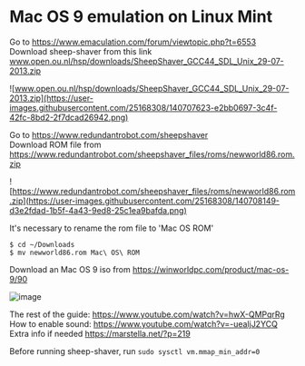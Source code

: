 # Mac OS 9 emulation on Linux Mint

Go to https://www.emaculation.com/forum/viewtopic.php?t=6553 \
Download sheep-shaver from this link www.open.ou.nl/hsp/downloads/SheepShaver_GCC44_SDL_Unix_29-07-2013.zip

![www.open.ou.nl/hsp/downloads/SheepShaver_GCC44_SDL_Unix_29-07-2013.zip](https://user-images.githubusercontent.com/25168308/140707623-e2bb0697-3c4f-42fc-8bd2-2f7dcad26942.png)

Go to https://www.redundantrobot.com/sheepshaver \
Download ROM file from https://www.redundantrobot.com/sheepshaver_files/roms/newworld86.rom.zip

![https://www.redundantrobot.com/sheepshaver_files/roms/newworld86.rom.zip](https://user-images.githubusercontent.com/25168308/140708149-d3e2fdad-1b5f-4a43-9ed8-25c1ea9bafda.png)


It's necessary to rename the rom file to 'Mac OS ROM'
```
$ cd ~/Downloads
$ mv newworld86.rom Mac\ OS\ ROM
```


Download an Mac OS 9 iso from https://winworldpc.com/product/mac-os-9/90

![image](https://user-images.githubusercontent.com/25168308/140709237-a3b89e05-9d5d-4b49-88fa-97dd6c72854c.png)

The rest of the guide: https://www.youtube.com/watch?v=hwX-QMPqrRg \
How to enable sound: https://www.youtube.com/watch?v=-uealjJ2YCQ \
Extra info if needed https://marstella.net/?p=219 

Before running sheep-shaver, run `sudo sysctl vm.mmap_min_addr=0`
